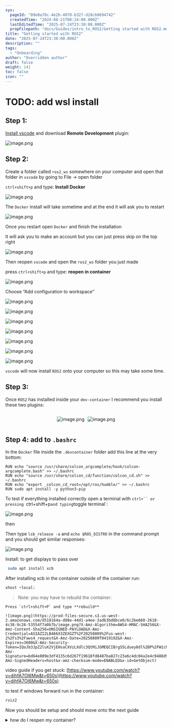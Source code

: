 ```yaml
---
sys:
  pageId: "89e0a78c-4e2b-4070-b327-d28cb0694742"
  createdTime: "2024-08-21T00:24:00.000Z"
  lastEditedTime: "2025-07-24T23:30:00.000Z"
  propFilepath: "docs/Guides/intro_to_ROS2/Getting started with ROS2.md"
title: "Getting started with ROS2"
date: "2025-07-24T23:30:00.000Z"
description: ""
tags:
  - "Onboarding"
author: "Overridden author"
draft: false
weight: 141
toc: false
icon: ""
---
```


# TODO: add wsl install

## Step 1:

[Install vscode](https://code.visualstudio.com/download) and download **Remote Development** plugin:

![image.png](https://prod-files-secure.s3.us-west-2.amazonaws.com/d518164a-d88e-44d1-a4ee-3adb3bd8bce0/efb52993-1881-4a40-b95e-6f020334f022/image.png?X-Amz-Algorithm=AWS4-HMAC-SHA256&X-Amz-Content-Sha256=UNSIGNED-PAYLOAD&X-Amz-Credential=ASIAZI2LB4665PJQ43F6%2F20250809%2Fus-west-2%2Fs3%2Faws4_request&X-Amz-Date=20250809T041915Z&X-Amz-Expires=3600&X-Amz-Security-Token=IQoJb3JpZ2luX2VjEHsaCXVzLXdlc3QtMiJIMEYCIQDTxJ7o7%2B30h1PtSD8F7e05fgOHLiNTUybOEGJFV5TbLwIhAM23ZVsNhFvVe2EGZ1KB6JG%2BVpU3MC%2B9NfCOPV0Q56J6KogECLT%2F%2F%2F%2F%2F%2F%2F%2F%2F%2FwEQABoMNjM3NDIzMTgzODA1IgzJ8x1%2FVQfKgdRDOpoq3AMIr7RiZjSfojlxko136Nc%2BuJwdHdmCqlsvtXA%2Frn89AOAwJXIUwbOhU5DVs%2Bf9i3ma%2FAbDwxJafjuVFsTJu69q%2FpDQXMabf0Z6ahZuH0zTn0Xk8%2BDBzph8cv34C8gTuYlhR1emSkIubFyHob2xMG8cet8O6WmNKWclbmM%2BsMfwQVUPtOr58PufiiVPtfvs5ZetS%2BRoiKtcqebZ0GFwzVDb0qnzlcAmWFQNNum3SyGpi4PEDeMNWV9SJIgS3OwrwETKaU0COoViMKd6ZHQUsWkJ8GuPR0gGmlOn1Fc8Tgis188jeqI32qEOKbToKN5TsDxKGQK13cuu4tpb7e4u7axkzX2lQJDlZ5sBIs4nKDHv6FPqRU8iMEEdgz6x1%2FN10UNHtLAneP3OyHS3blRe4V6jzoBHeI3OJGbaM8VkEqyxFe1hltvb9afNnJsxA5zaVJ9kJ0okuQfrcbFpbpsO1WvI3k0DA0CC866kj0v7NCBGCqUO%2FmQlITv0MIFAAT9%2BJLhyqiWY0FD442NUj8vPI881p2h3K%2B4szCAbRss6FC%2BP4H6DnZCmDbTJXxh9KuZtKl7MaLwSErqKDWY9N7KH4hdS7Bg3jTtwmBIzweQ3%2BXbV3oT9asYSQ3Q4cdoyyTDO9trEBjqkAZqLsxT4IQCg55naP1e6183F5eYG%2FrGdSHfFVlxEx8iv66HwVlog0NyH5P68imV1ZauexzBU0tbl78DkDLIIhgBueBn2skwm8MyhBfUL%2BgHWbKvN1Ye%2BDE7aBeo1NfmvakraDO3Ndtlh3189puSgjk6DShEcEbMEU4Nvp4daWxcnf1y0OD8h9Hrrs%2BBiZr04%2Bdm9EO7NArQ6HxCwi%2FXxyb%2B8F%2BDd&X-Amz-Signature=8a1a279e8ab571a1d4cee5d41990880e2eab60cd64f8e684d907c0985a31165e&X-Amz-SignedHeaders=host&x-amz-checksum-mode=ENABLED&x-id=GetObject)

## Step 2:

Create a folder called `ros2_ws` somewhere on your computer and open that folder in `vscode` by going to File → open folder 

`ctrl+shift+p` and type: **Install Docker**

![image.png](https://prod-files-secure.s3.us-west-2.amazonaws.com/d518164a-d88e-44d1-a4ee-3adb3bd8bce0/2269dc0e-1cd5-47ff-bceb-c04ad9b2eab0/image.png?X-Amz-Algorithm=AWS4-HMAC-SHA256&X-Amz-Content-Sha256=UNSIGNED-PAYLOAD&X-Amz-Credential=ASIAZI2LB4665PJQ43F6%2F20250809%2Fus-west-2%2Fs3%2Faws4_request&X-Amz-Date=20250809T041915Z&X-Amz-Expires=3600&X-Amz-Security-Token=IQoJb3JpZ2luX2VjEHsaCXVzLXdlc3QtMiJIMEYCIQDTxJ7o7%2B30h1PtSD8F7e05fgOHLiNTUybOEGJFV5TbLwIhAM23ZVsNhFvVe2EGZ1KB6JG%2BVpU3MC%2B9NfCOPV0Q56J6KogECLT%2F%2F%2F%2F%2F%2F%2F%2F%2F%2FwEQABoMNjM3NDIzMTgzODA1IgzJ8x1%2FVQfKgdRDOpoq3AMIr7RiZjSfojlxko136Nc%2BuJwdHdmCqlsvtXA%2Frn89AOAwJXIUwbOhU5DVs%2Bf9i3ma%2FAbDwxJafjuVFsTJu69q%2FpDQXMabf0Z6ahZuH0zTn0Xk8%2BDBzph8cv34C8gTuYlhR1emSkIubFyHob2xMG8cet8O6WmNKWclbmM%2BsMfwQVUPtOr58PufiiVPtfvs5ZetS%2BRoiKtcqebZ0GFwzVDb0qnzlcAmWFQNNum3SyGpi4PEDeMNWV9SJIgS3OwrwETKaU0COoViMKd6ZHQUsWkJ8GuPR0gGmlOn1Fc8Tgis188jeqI32qEOKbToKN5TsDxKGQK13cuu4tpb7e4u7axkzX2lQJDlZ5sBIs4nKDHv6FPqRU8iMEEdgz6x1%2FN10UNHtLAneP3OyHS3blRe4V6jzoBHeI3OJGbaM8VkEqyxFe1hltvb9afNnJsxA5zaVJ9kJ0okuQfrcbFpbpsO1WvI3k0DA0CC866kj0v7NCBGCqUO%2FmQlITv0MIFAAT9%2BJLhyqiWY0FD442NUj8vPI881p2h3K%2B4szCAbRss6FC%2BP4H6DnZCmDbTJXxh9KuZtKl7MaLwSErqKDWY9N7KH4hdS7Bg3jTtwmBIzweQ3%2BXbV3oT9asYSQ3Q4cdoyyTDO9trEBjqkAZqLsxT4IQCg55naP1e6183F5eYG%2FrGdSHfFVlxEx8iv66HwVlog0NyH5P68imV1ZauexzBU0tbl78DkDLIIhgBueBn2skwm8MyhBfUL%2BgHWbKvN1Ye%2BDE7aBeo1NfmvakraDO3Ndtlh3189puSgjk6DShEcEbMEU4Nvp4daWxcnf1y0OD8h9Hrrs%2BBiZr04%2Bdm9EO7NArQ6HxCwi%2FXxyb%2B8F%2BDd&X-Amz-Signature=a9c516cf82e0da70316f497eacfc37cbda51f1459a9e04813e40bbd21f34efd4&X-Amz-SignedHeaders=host&x-amz-checksum-mode=ENABLED&x-id=GetObject)

The `Docker` install will take sometime and at the end it will ask you to restart

![image.png](https://prod-files-secure.s3.us-west-2.amazonaws.com/d518164a-d88e-44d1-a4ee-3adb3bd8bce0/ed233f78-be33-4b1f-b89c-9c346c0e961e/image.png?X-Amz-Algorithm=AWS4-HMAC-SHA256&X-Amz-Content-Sha256=UNSIGNED-PAYLOAD&X-Amz-Credential=ASIAZI2LB4665PJQ43F6%2F20250809%2Fus-west-2%2Fs3%2Faws4_request&X-Amz-Date=20250809T041915Z&X-Amz-Expires=3600&X-Amz-Security-Token=IQoJb3JpZ2luX2VjEHsaCXVzLXdlc3QtMiJIMEYCIQDTxJ7o7%2B30h1PtSD8F7e05fgOHLiNTUybOEGJFV5TbLwIhAM23ZVsNhFvVe2EGZ1KB6JG%2BVpU3MC%2B9NfCOPV0Q56J6KogECLT%2F%2F%2F%2F%2F%2F%2F%2F%2F%2FwEQABoMNjM3NDIzMTgzODA1IgzJ8x1%2FVQfKgdRDOpoq3AMIr7RiZjSfojlxko136Nc%2BuJwdHdmCqlsvtXA%2Frn89AOAwJXIUwbOhU5DVs%2Bf9i3ma%2FAbDwxJafjuVFsTJu69q%2FpDQXMabf0Z6ahZuH0zTn0Xk8%2BDBzph8cv34C8gTuYlhR1emSkIubFyHob2xMG8cet8O6WmNKWclbmM%2BsMfwQVUPtOr58PufiiVPtfvs5ZetS%2BRoiKtcqebZ0GFwzVDb0qnzlcAmWFQNNum3SyGpi4PEDeMNWV9SJIgS3OwrwETKaU0COoViMKd6ZHQUsWkJ8GuPR0gGmlOn1Fc8Tgis188jeqI32qEOKbToKN5TsDxKGQK13cuu4tpb7e4u7axkzX2lQJDlZ5sBIs4nKDHv6FPqRU8iMEEdgz6x1%2FN10UNHtLAneP3OyHS3blRe4V6jzoBHeI3OJGbaM8VkEqyxFe1hltvb9afNnJsxA5zaVJ9kJ0okuQfrcbFpbpsO1WvI3k0DA0CC866kj0v7NCBGCqUO%2FmQlITv0MIFAAT9%2BJLhyqiWY0FD442NUj8vPI881p2h3K%2B4szCAbRss6FC%2BP4H6DnZCmDbTJXxh9KuZtKl7MaLwSErqKDWY9N7KH4hdS7Bg3jTtwmBIzweQ3%2BXbV3oT9asYSQ3Q4cdoyyTDO9trEBjqkAZqLsxT4IQCg55naP1e6183F5eYG%2FrGdSHfFVlxEx8iv66HwVlog0NyH5P68imV1ZauexzBU0tbl78DkDLIIhgBueBn2skwm8MyhBfUL%2BgHWbKvN1Ye%2BDE7aBeo1NfmvakraDO3Ndtlh3189puSgjk6DShEcEbMEU4Nvp4daWxcnf1y0OD8h9Hrrs%2BBiZr04%2Bdm9EO7NArQ6HxCwi%2FXxyb%2B8F%2BDd&X-Amz-Signature=e603858abcd6c953d11fc393c659396d57788b59f028ee3ea1b12c93bd343803&X-Amz-SignedHeaders=host&x-amz-checksum-mode=ENABLED&x-id=GetObject)

Once you restart open `Docker` and finish the installation

It will ask you to make an account but you can just press skip on the top right

![image.png](https://prod-files-secure.s3.us-west-2.amazonaws.com/d518164a-d88e-44d1-a4ee-3adb3bd8bce0/21010ad9-1659-4fd9-9f59-9932a09b2a3d/image.png?X-Amz-Algorithm=AWS4-HMAC-SHA256&X-Amz-Content-Sha256=UNSIGNED-PAYLOAD&X-Amz-Credential=ASIAZI2LB4665PJQ43F6%2F20250809%2Fus-west-2%2Fs3%2Faws4_request&X-Amz-Date=20250809T041915Z&X-Amz-Expires=3600&X-Amz-Security-Token=IQoJb3JpZ2luX2VjEHsaCXVzLXdlc3QtMiJIMEYCIQDTxJ7o7%2B30h1PtSD8F7e05fgOHLiNTUybOEGJFV5TbLwIhAM23ZVsNhFvVe2EGZ1KB6JG%2BVpU3MC%2B9NfCOPV0Q56J6KogECLT%2F%2F%2F%2F%2F%2F%2F%2F%2F%2FwEQABoMNjM3NDIzMTgzODA1IgzJ8x1%2FVQfKgdRDOpoq3AMIr7RiZjSfojlxko136Nc%2BuJwdHdmCqlsvtXA%2Frn89AOAwJXIUwbOhU5DVs%2Bf9i3ma%2FAbDwxJafjuVFsTJu69q%2FpDQXMabf0Z6ahZuH0zTn0Xk8%2BDBzph8cv34C8gTuYlhR1emSkIubFyHob2xMG8cet8O6WmNKWclbmM%2BsMfwQVUPtOr58PufiiVPtfvs5ZetS%2BRoiKtcqebZ0GFwzVDb0qnzlcAmWFQNNum3SyGpi4PEDeMNWV9SJIgS3OwrwETKaU0COoViMKd6ZHQUsWkJ8GuPR0gGmlOn1Fc8Tgis188jeqI32qEOKbToKN5TsDxKGQK13cuu4tpb7e4u7axkzX2lQJDlZ5sBIs4nKDHv6FPqRU8iMEEdgz6x1%2FN10UNHtLAneP3OyHS3blRe4V6jzoBHeI3OJGbaM8VkEqyxFe1hltvb9afNnJsxA5zaVJ9kJ0okuQfrcbFpbpsO1WvI3k0DA0CC866kj0v7NCBGCqUO%2FmQlITv0MIFAAT9%2BJLhyqiWY0FD442NUj8vPI881p2h3K%2B4szCAbRss6FC%2BP4H6DnZCmDbTJXxh9KuZtKl7MaLwSErqKDWY9N7KH4hdS7Bg3jTtwmBIzweQ3%2BXbV3oT9asYSQ3Q4cdoyyTDO9trEBjqkAZqLsxT4IQCg55naP1e6183F5eYG%2FrGdSHfFVlxEx8iv66HwVlog0NyH5P68imV1ZauexzBU0tbl78DkDLIIhgBueBn2skwm8MyhBfUL%2BgHWbKvN1Ye%2BDE7aBeo1NfmvakraDO3Ndtlh3189puSgjk6DShEcEbMEU4Nvp4daWxcnf1y0OD8h9Hrrs%2BBiZr04%2Bdm9EO7NArQ6HxCwi%2FXxyb%2B8F%2BDd&X-Amz-Signature=9d161d8dbd70fe0eb5aeafb41c2dc1c1de431c3e794ff0fa965cc8414598b12c&X-Amz-SignedHeaders=host&x-amz-checksum-mode=ENABLED&x-id=GetObject)

Then reopen `vscode` and open the `ros2_ws` folder you just made

press `ctrl+shift+p` and type: **reopen in container**

![image.png](https://prod-files-secure.s3.us-west-2.amazonaws.com/d518164a-d88e-44d1-a4ee-3adb3bd8bce0/4e93b8c2-41ad-488c-8095-c74205196118/image.png?X-Amz-Algorithm=AWS4-HMAC-SHA256&X-Amz-Content-Sha256=UNSIGNED-PAYLOAD&X-Amz-Credential=ASIAZI2LB4665PJQ43F6%2F20250809%2Fus-west-2%2Fs3%2Faws4_request&X-Amz-Date=20250809T041915Z&X-Amz-Expires=3600&X-Amz-Security-Token=IQoJb3JpZ2luX2VjEHsaCXVzLXdlc3QtMiJIMEYCIQDTxJ7o7%2B30h1PtSD8F7e05fgOHLiNTUybOEGJFV5TbLwIhAM23ZVsNhFvVe2EGZ1KB6JG%2BVpU3MC%2B9NfCOPV0Q56J6KogECLT%2F%2F%2F%2F%2F%2F%2F%2F%2F%2FwEQABoMNjM3NDIzMTgzODA1IgzJ8x1%2FVQfKgdRDOpoq3AMIr7RiZjSfojlxko136Nc%2BuJwdHdmCqlsvtXA%2Frn89AOAwJXIUwbOhU5DVs%2Bf9i3ma%2FAbDwxJafjuVFsTJu69q%2FpDQXMabf0Z6ahZuH0zTn0Xk8%2BDBzph8cv34C8gTuYlhR1emSkIubFyHob2xMG8cet8O6WmNKWclbmM%2BsMfwQVUPtOr58PufiiVPtfvs5ZetS%2BRoiKtcqebZ0GFwzVDb0qnzlcAmWFQNNum3SyGpi4PEDeMNWV9SJIgS3OwrwETKaU0COoViMKd6ZHQUsWkJ8GuPR0gGmlOn1Fc8Tgis188jeqI32qEOKbToKN5TsDxKGQK13cuu4tpb7e4u7axkzX2lQJDlZ5sBIs4nKDHv6FPqRU8iMEEdgz6x1%2FN10UNHtLAneP3OyHS3blRe4V6jzoBHeI3OJGbaM8VkEqyxFe1hltvb9afNnJsxA5zaVJ9kJ0okuQfrcbFpbpsO1WvI3k0DA0CC866kj0v7NCBGCqUO%2FmQlITv0MIFAAT9%2BJLhyqiWY0FD442NUj8vPI881p2h3K%2B4szCAbRss6FC%2BP4H6DnZCmDbTJXxh9KuZtKl7MaLwSErqKDWY9N7KH4hdS7Bg3jTtwmBIzweQ3%2BXbV3oT9asYSQ3Q4cdoyyTDO9trEBjqkAZqLsxT4IQCg55naP1e6183F5eYG%2FrGdSHfFVlxEx8iv66HwVlog0NyH5P68imV1ZauexzBU0tbl78DkDLIIhgBueBn2skwm8MyhBfUL%2BgHWbKvN1Ye%2BDE7aBeo1NfmvakraDO3Ndtlh3189puSgjk6DShEcEbMEU4Nvp4daWxcnf1y0OD8h9Hrrs%2BBiZr04%2Bdm9EO7NArQ6HxCwi%2FXxyb%2B8F%2BDd&X-Amz-Signature=60a93762af90077384d6cc1b24c9a8c1dd15e5b7b0ae4e4b37009ba13c5c9771&X-Amz-SignedHeaders=host&x-amz-checksum-mode=ENABLED&x-id=GetObject)

Choose “Add configuration to workspace”

![image.png](https://prod-files-secure.s3.us-west-2.amazonaws.com/d518164a-d88e-44d1-a4ee-3adb3bd8bce0/9560b282-5060-4989-ba37-97e7b2c22476/image.png?X-Amz-Algorithm=AWS4-HMAC-SHA256&X-Amz-Content-Sha256=UNSIGNED-PAYLOAD&X-Amz-Credential=ASIAZI2LB4665PJQ43F6%2F20250809%2Fus-west-2%2Fs3%2Faws4_request&X-Amz-Date=20250809T041915Z&X-Amz-Expires=3600&X-Amz-Security-Token=IQoJb3JpZ2luX2VjEHsaCXVzLXdlc3QtMiJIMEYCIQDTxJ7o7%2B30h1PtSD8F7e05fgOHLiNTUybOEGJFV5TbLwIhAM23ZVsNhFvVe2EGZ1KB6JG%2BVpU3MC%2B9NfCOPV0Q56J6KogECLT%2F%2F%2F%2F%2F%2F%2F%2F%2F%2FwEQABoMNjM3NDIzMTgzODA1IgzJ8x1%2FVQfKgdRDOpoq3AMIr7RiZjSfojlxko136Nc%2BuJwdHdmCqlsvtXA%2Frn89AOAwJXIUwbOhU5DVs%2Bf9i3ma%2FAbDwxJafjuVFsTJu69q%2FpDQXMabf0Z6ahZuH0zTn0Xk8%2BDBzph8cv34C8gTuYlhR1emSkIubFyHob2xMG8cet8O6WmNKWclbmM%2BsMfwQVUPtOr58PufiiVPtfvs5ZetS%2BRoiKtcqebZ0GFwzVDb0qnzlcAmWFQNNum3SyGpi4PEDeMNWV9SJIgS3OwrwETKaU0COoViMKd6ZHQUsWkJ8GuPR0gGmlOn1Fc8Tgis188jeqI32qEOKbToKN5TsDxKGQK13cuu4tpb7e4u7axkzX2lQJDlZ5sBIs4nKDHv6FPqRU8iMEEdgz6x1%2FN10UNHtLAneP3OyHS3blRe4V6jzoBHeI3OJGbaM8VkEqyxFe1hltvb9afNnJsxA5zaVJ9kJ0okuQfrcbFpbpsO1WvI3k0DA0CC866kj0v7NCBGCqUO%2FmQlITv0MIFAAT9%2BJLhyqiWY0FD442NUj8vPI881p2h3K%2B4szCAbRss6FC%2BP4H6DnZCmDbTJXxh9KuZtKl7MaLwSErqKDWY9N7KH4hdS7Bg3jTtwmBIzweQ3%2BXbV3oT9asYSQ3Q4cdoyyTDO9trEBjqkAZqLsxT4IQCg55naP1e6183F5eYG%2FrGdSHfFVlxEx8iv66HwVlog0NyH5P68imV1ZauexzBU0tbl78DkDLIIhgBueBn2skwm8MyhBfUL%2BgHWbKvN1Ye%2BDE7aBeo1NfmvakraDO3Ndtlh3189puSgjk6DShEcEbMEU4Nvp4daWxcnf1y0OD8h9Hrrs%2BBiZr04%2Bdm9EO7NArQ6HxCwi%2FXxyb%2B8F%2BDd&X-Amz-Signature=e6182a62d8f4719c046755782f515a2bff518995359d8bbb2bb3d06d52d06340&X-Amz-SignedHeaders=host&x-amz-checksum-mode=ENABLED&x-id=GetObject)

![image.png](https://prod-files-secure.s3.us-west-2.amazonaws.com/d518164a-d88e-44d1-a4ee-3adb3bd8bce0/2ee63f81-886b-48e8-a553-dc6e5eac99e4/image.png?X-Amz-Algorithm=AWS4-HMAC-SHA256&X-Amz-Content-Sha256=UNSIGNED-PAYLOAD&X-Amz-Credential=ASIAZI2LB4665PJQ43F6%2F20250809%2Fus-west-2%2Fs3%2Faws4_request&X-Amz-Date=20250809T041915Z&X-Amz-Expires=3600&X-Amz-Security-Token=IQoJb3JpZ2luX2VjEHsaCXVzLXdlc3QtMiJIMEYCIQDTxJ7o7%2B30h1PtSD8F7e05fgOHLiNTUybOEGJFV5TbLwIhAM23ZVsNhFvVe2EGZ1KB6JG%2BVpU3MC%2B9NfCOPV0Q56J6KogECLT%2F%2F%2F%2F%2F%2F%2F%2F%2F%2FwEQABoMNjM3NDIzMTgzODA1IgzJ8x1%2FVQfKgdRDOpoq3AMIr7RiZjSfojlxko136Nc%2BuJwdHdmCqlsvtXA%2Frn89AOAwJXIUwbOhU5DVs%2Bf9i3ma%2FAbDwxJafjuVFsTJu69q%2FpDQXMabf0Z6ahZuH0zTn0Xk8%2BDBzph8cv34C8gTuYlhR1emSkIubFyHob2xMG8cet8O6WmNKWclbmM%2BsMfwQVUPtOr58PufiiVPtfvs5ZetS%2BRoiKtcqebZ0GFwzVDb0qnzlcAmWFQNNum3SyGpi4PEDeMNWV9SJIgS3OwrwETKaU0COoViMKd6ZHQUsWkJ8GuPR0gGmlOn1Fc8Tgis188jeqI32qEOKbToKN5TsDxKGQK13cuu4tpb7e4u7axkzX2lQJDlZ5sBIs4nKDHv6FPqRU8iMEEdgz6x1%2FN10UNHtLAneP3OyHS3blRe4V6jzoBHeI3OJGbaM8VkEqyxFe1hltvb9afNnJsxA5zaVJ9kJ0okuQfrcbFpbpsO1WvI3k0DA0CC866kj0v7NCBGCqUO%2FmQlITv0MIFAAT9%2BJLhyqiWY0FD442NUj8vPI881p2h3K%2B4szCAbRss6FC%2BP4H6DnZCmDbTJXxh9KuZtKl7MaLwSErqKDWY9N7KH4hdS7Bg3jTtwmBIzweQ3%2BXbV3oT9asYSQ3Q4cdoyyTDO9trEBjqkAZqLsxT4IQCg55naP1e6183F5eYG%2FrGdSHfFVlxEx8iv66HwVlog0NyH5P68imV1ZauexzBU0tbl78DkDLIIhgBueBn2skwm8MyhBfUL%2BgHWbKvN1Ye%2BDE7aBeo1NfmvakraDO3Ndtlh3189puSgjk6DShEcEbMEU4Nvp4daWxcnf1y0OD8h9Hrrs%2BBiZr04%2Bdm9EO7NArQ6HxCwi%2FXxyb%2B8F%2BDd&X-Amz-Signature=9e86a3051c642306fce41795b2119622a2e6907662b14b6986b6a7c72c919e80&X-Amz-SignedHeaders=host&x-amz-checksum-mode=ENABLED&x-id=GetObject)

![image.png](https://prod-files-secure.s3.us-west-2.amazonaws.com/d518164a-d88e-44d1-a4ee-3adb3bd8bce0/e0fd626c-c8b6-4b2c-95d1-fa4c26514504/image.png?X-Amz-Algorithm=AWS4-HMAC-SHA256&X-Amz-Content-Sha256=UNSIGNED-PAYLOAD&X-Amz-Credential=ASIAZI2LB4665PJQ43F6%2F20250809%2Fus-west-2%2Fs3%2Faws4_request&X-Amz-Date=20250809T041915Z&X-Amz-Expires=3600&X-Amz-Security-Token=IQoJb3JpZ2luX2VjEHsaCXVzLXdlc3QtMiJIMEYCIQDTxJ7o7%2B30h1PtSD8F7e05fgOHLiNTUybOEGJFV5TbLwIhAM23ZVsNhFvVe2EGZ1KB6JG%2BVpU3MC%2B9NfCOPV0Q56J6KogECLT%2F%2F%2F%2F%2F%2F%2F%2F%2F%2FwEQABoMNjM3NDIzMTgzODA1IgzJ8x1%2FVQfKgdRDOpoq3AMIr7RiZjSfojlxko136Nc%2BuJwdHdmCqlsvtXA%2Frn89AOAwJXIUwbOhU5DVs%2Bf9i3ma%2FAbDwxJafjuVFsTJu69q%2FpDQXMabf0Z6ahZuH0zTn0Xk8%2BDBzph8cv34C8gTuYlhR1emSkIubFyHob2xMG8cet8O6WmNKWclbmM%2BsMfwQVUPtOr58PufiiVPtfvs5ZetS%2BRoiKtcqebZ0GFwzVDb0qnzlcAmWFQNNum3SyGpi4PEDeMNWV9SJIgS3OwrwETKaU0COoViMKd6ZHQUsWkJ8GuPR0gGmlOn1Fc8Tgis188jeqI32qEOKbToKN5TsDxKGQK13cuu4tpb7e4u7axkzX2lQJDlZ5sBIs4nKDHv6FPqRU8iMEEdgz6x1%2FN10UNHtLAneP3OyHS3blRe4V6jzoBHeI3OJGbaM8VkEqyxFe1hltvb9afNnJsxA5zaVJ9kJ0okuQfrcbFpbpsO1WvI3k0DA0CC866kj0v7NCBGCqUO%2FmQlITv0MIFAAT9%2BJLhyqiWY0FD442NUj8vPI881p2h3K%2B4szCAbRss6FC%2BP4H6DnZCmDbTJXxh9KuZtKl7MaLwSErqKDWY9N7KH4hdS7Bg3jTtwmBIzweQ3%2BXbV3oT9asYSQ3Q4cdoyyTDO9trEBjqkAZqLsxT4IQCg55naP1e6183F5eYG%2FrGdSHfFVlxEx8iv66HwVlog0NyH5P68imV1ZauexzBU0tbl78DkDLIIhgBueBn2skwm8MyhBfUL%2BgHWbKvN1Ye%2BDE7aBeo1NfmvakraDO3Ndtlh3189puSgjk6DShEcEbMEU4Nvp4daWxcnf1y0OD8h9Hrrs%2BBiZr04%2Bdm9EO7NArQ6HxCwi%2FXxyb%2B8F%2BDd&X-Amz-Signature=f10410cf6719851f756bf5ef6fc087f18cd57608e302f80d8a7cde7ddb314778&X-Amz-SignedHeaders=host&x-amz-checksum-mode=ENABLED&x-id=GetObject)

![image.png](https://prod-files-secure.s3.us-west-2.amazonaws.com/d518164a-d88e-44d1-a4ee-3adb3bd8bce0/a2e13f50-d2ab-4719-a4c2-7ced634bfc9d/image.png?X-Amz-Algorithm=AWS4-HMAC-SHA256&X-Amz-Content-Sha256=UNSIGNED-PAYLOAD&X-Amz-Credential=ASIAZI2LB4665PJQ43F6%2F20250809%2Fus-west-2%2Fs3%2Faws4_request&X-Amz-Date=20250809T041915Z&X-Amz-Expires=3600&X-Amz-Security-Token=IQoJb3JpZ2luX2VjEHsaCXVzLXdlc3QtMiJIMEYCIQDTxJ7o7%2B30h1PtSD8F7e05fgOHLiNTUybOEGJFV5TbLwIhAM23ZVsNhFvVe2EGZ1KB6JG%2BVpU3MC%2B9NfCOPV0Q56J6KogECLT%2F%2F%2F%2F%2F%2F%2F%2F%2F%2FwEQABoMNjM3NDIzMTgzODA1IgzJ8x1%2FVQfKgdRDOpoq3AMIr7RiZjSfojlxko136Nc%2BuJwdHdmCqlsvtXA%2Frn89AOAwJXIUwbOhU5DVs%2Bf9i3ma%2FAbDwxJafjuVFsTJu69q%2FpDQXMabf0Z6ahZuH0zTn0Xk8%2BDBzph8cv34C8gTuYlhR1emSkIubFyHob2xMG8cet8O6WmNKWclbmM%2BsMfwQVUPtOr58PufiiVPtfvs5ZetS%2BRoiKtcqebZ0GFwzVDb0qnzlcAmWFQNNum3SyGpi4PEDeMNWV9SJIgS3OwrwETKaU0COoViMKd6ZHQUsWkJ8GuPR0gGmlOn1Fc8Tgis188jeqI32qEOKbToKN5TsDxKGQK13cuu4tpb7e4u7axkzX2lQJDlZ5sBIs4nKDHv6FPqRU8iMEEdgz6x1%2FN10UNHtLAneP3OyHS3blRe4V6jzoBHeI3OJGbaM8VkEqyxFe1hltvb9afNnJsxA5zaVJ9kJ0okuQfrcbFpbpsO1WvI3k0DA0CC866kj0v7NCBGCqUO%2FmQlITv0MIFAAT9%2BJLhyqiWY0FD442NUj8vPI881p2h3K%2B4szCAbRss6FC%2BP4H6DnZCmDbTJXxh9KuZtKl7MaLwSErqKDWY9N7KH4hdS7Bg3jTtwmBIzweQ3%2BXbV3oT9asYSQ3Q4cdoyyTDO9trEBjqkAZqLsxT4IQCg55naP1e6183F5eYG%2FrGdSHfFVlxEx8iv66HwVlog0NyH5P68imV1ZauexzBU0tbl78DkDLIIhgBueBn2skwm8MyhBfUL%2BgHWbKvN1Ye%2BDE7aBeo1NfmvakraDO3Ndtlh3189puSgjk6DShEcEbMEU4Nvp4daWxcnf1y0OD8h9Hrrs%2BBiZr04%2Bdm9EO7NArQ6HxCwi%2FXxyb%2B8F%2BDd&X-Amz-Signature=bccb51640d748233cfabd1df8d115b96a5700e1277896a52f4cb52b8b204ee84&X-Amz-SignedHeaders=host&x-amz-checksum-mode=ENABLED&x-id=GetObject)

![image.png](https://prod-files-secure.s3.us-west-2.amazonaws.com/d518164a-d88e-44d1-a4ee-3adb3bd8bce0/6cc478ad-aaba-4bf7-9fcc-403277ab896c/image.png?X-Amz-Algorithm=AWS4-HMAC-SHA256&X-Amz-Content-Sha256=UNSIGNED-PAYLOAD&X-Amz-Credential=ASIAZI2LB4665PJQ43F6%2F20250809%2Fus-west-2%2Fs3%2Faws4_request&X-Amz-Date=20250809T041915Z&X-Amz-Expires=3600&X-Amz-Security-Token=IQoJb3JpZ2luX2VjEHsaCXVzLXdlc3QtMiJIMEYCIQDTxJ7o7%2B30h1PtSD8F7e05fgOHLiNTUybOEGJFV5TbLwIhAM23ZVsNhFvVe2EGZ1KB6JG%2BVpU3MC%2B9NfCOPV0Q56J6KogECLT%2F%2F%2F%2F%2F%2F%2F%2F%2F%2FwEQABoMNjM3NDIzMTgzODA1IgzJ8x1%2FVQfKgdRDOpoq3AMIr7RiZjSfojlxko136Nc%2BuJwdHdmCqlsvtXA%2Frn89AOAwJXIUwbOhU5DVs%2Bf9i3ma%2FAbDwxJafjuVFsTJu69q%2FpDQXMabf0Z6ahZuH0zTn0Xk8%2BDBzph8cv34C8gTuYlhR1emSkIubFyHob2xMG8cet8O6WmNKWclbmM%2BsMfwQVUPtOr58PufiiVPtfvs5ZetS%2BRoiKtcqebZ0GFwzVDb0qnzlcAmWFQNNum3SyGpi4PEDeMNWV9SJIgS3OwrwETKaU0COoViMKd6ZHQUsWkJ8GuPR0gGmlOn1Fc8Tgis188jeqI32qEOKbToKN5TsDxKGQK13cuu4tpb7e4u7axkzX2lQJDlZ5sBIs4nKDHv6FPqRU8iMEEdgz6x1%2FN10UNHtLAneP3OyHS3blRe4V6jzoBHeI3OJGbaM8VkEqyxFe1hltvb9afNnJsxA5zaVJ9kJ0okuQfrcbFpbpsO1WvI3k0DA0CC866kj0v7NCBGCqUO%2FmQlITv0MIFAAT9%2BJLhyqiWY0FD442NUj8vPI881p2h3K%2B4szCAbRss6FC%2BP4H6DnZCmDbTJXxh9KuZtKl7MaLwSErqKDWY9N7KH4hdS7Bg3jTtwmBIzweQ3%2BXbV3oT9asYSQ3Q4cdoyyTDO9trEBjqkAZqLsxT4IQCg55naP1e6183F5eYG%2FrGdSHfFVlxEx8iv66HwVlog0NyH5P68imV1ZauexzBU0tbl78DkDLIIhgBueBn2skwm8MyhBfUL%2BgHWbKvN1Ye%2BDE7aBeo1NfmvakraDO3Ndtlh3189puSgjk6DShEcEbMEU4Nvp4daWxcnf1y0OD8h9Hrrs%2BBiZr04%2Bdm9EO7NArQ6HxCwi%2FXxyb%2B8F%2BDd&X-Amz-Signature=a3ff676468cecc26531765f97f517596d547a2a65e102756cd1e729806bf6c2f&X-Amz-SignedHeaders=host&x-amz-checksum-mode=ENABLED&x-id=GetObject)

![image.png](https://prod-files-secure.s3.us-west-2.amazonaws.com/d518164a-d88e-44d1-a4ee-3adb3bd8bce0/53255b28-f75e-430f-b9e3-c0ac8577e42b/image.png?X-Amz-Algorithm=AWS4-HMAC-SHA256&X-Amz-Content-Sha256=UNSIGNED-PAYLOAD&X-Amz-Credential=ASIAZI2LB4665PJQ43F6%2F20250809%2Fus-west-2%2Fs3%2Faws4_request&X-Amz-Date=20250809T041915Z&X-Amz-Expires=3600&X-Amz-Security-Token=IQoJb3JpZ2luX2VjEHsaCXVzLXdlc3QtMiJIMEYCIQDTxJ7o7%2B30h1PtSD8F7e05fgOHLiNTUybOEGJFV5TbLwIhAM23ZVsNhFvVe2EGZ1KB6JG%2BVpU3MC%2B9NfCOPV0Q56J6KogECLT%2F%2F%2F%2F%2F%2F%2F%2F%2F%2FwEQABoMNjM3NDIzMTgzODA1IgzJ8x1%2FVQfKgdRDOpoq3AMIr7RiZjSfojlxko136Nc%2BuJwdHdmCqlsvtXA%2Frn89AOAwJXIUwbOhU5DVs%2Bf9i3ma%2FAbDwxJafjuVFsTJu69q%2FpDQXMabf0Z6ahZuH0zTn0Xk8%2BDBzph8cv34C8gTuYlhR1emSkIubFyHob2xMG8cet8O6WmNKWclbmM%2BsMfwQVUPtOr58PufiiVPtfvs5ZetS%2BRoiKtcqebZ0GFwzVDb0qnzlcAmWFQNNum3SyGpi4PEDeMNWV9SJIgS3OwrwETKaU0COoViMKd6ZHQUsWkJ8GuPR0gGmlOn1Fc8Tgis188jeqI32qEOKbToKN5TsDxKGQK13cuu4tpb7e4u7axkzX2lQJDlZ5sBIs4nKDHv6FPqRU8iMEEdgz6x1%2FN10UNHtLAneP3OyHS3blRe4V6jzoBHeI3OJGbaM8VkEqyxFe1hltvb9afNnJsxA5zaVJ9kJ0okuQfrcbFpbpsO1WvI3k0DA0CC866kj0v7NCBGCqUO%2FmQlITv0MIFAAT9%2BJLhyqiWY0FD442NUj8vPI881p2h3K%2B4szCAbRss6FC%2BP4H6DnZCmDbTJXxh9KuZtKl7MaLwSErqKDWY9N7KH4hdS7Bg3jTtwmBIzweQ3%2BXbV3oT9asYSQ3Q4cdoyyTDO9trEBjqkAZqLsxT4IQCg55naP1e6183F5eYG%2FrGdSHfFVlxEx8iv66HwVlog0NyH5P68imV1ZauexzBU0tbl78DkDLIIhgBueBn2skwm8MyhBfUL%2BgHWbKvN1Ye%2BDE7aBeo1NfmvakraDO3Ndtlh3189puSgjk6DShEcEbMEU4Nvp4daWxcnf1y0OD8h9Hrrs%2BBiZr04%2Bdm9EO7NArQ6HxCwi%2FXxyb%2B8F%2BDd&X-Amz-Signature=3b85d975dddc30dfe299780bda4b2b0b418aa7883cb0fe0ad34925d338b9c99a&X-Amz-SignedHeaders=host&x-amz-checksum-mode=ENABLED&x-id=GetObject)

![image.png](https://prod-files-secure.s3.us-west-2.amazonaws.com/d518164a-d88e-44d1-a4ee-3adb3bd8bce0/7c562767-5af9-4ffb-97d1-327bcdf4ee00/image.png?X-Amz-Algorithm=AWS4-HMAC-SHA256&X-Amz-Content-Sha256=UNSIGNED-PAYLOAD&X-Amz-Credential=ASIAZI2LB4665PJQ43F6%2F20250809%2Fus-west-2%2Fs3%2Faws4_request&X-Amz-Date=20250809T041915Z&X-Amz-Expires=3600&X-Amz-Security-Token=IQoJb3JpZ2luX2VjEHsaCXVzLXdlc3QtMiJIMEYCIQDTxJ7o7%2B30h1PtSD8F7e05fgOHLiNTUybOEGJFV5TbLwIhAM23ZVsNhFvVe2EGZ1KB6JG%2BVpU3MC%2B9NfCOPV0Q56J6KogECLT%2F%2F%2F%2F%2F%2F%2F%2F%2F%2FwEQABoMNjM3NDIzMTgzODA1IgzJ8x1%2FVQfKgdRDOpoq3AMIr7RiZjSfojlxko136Nc%2BuJwdHdmCqlsvtXA%2Frn89AOAwJXIUwbOhU5DVs%2Bf9i3ma%2FAbDwxJafjuVFsTJu69q%2FpDQXMabf0Z6ahZuH0zTn0Xk8%2BDBzph8cv34C8gTuYlhR1emSkIubFyHob2xMG8cet8O6WmNKWclbmM%2BsMfwQVUPtOr58PufiiVPtfvs5ZetS%2BRoiKtcqebZ0GFwzVDb0qnzlcAmWFQNNum3SyGpi4PEDeMNWV9SJIgS3OwrwETKaU0COoViMKd6ZHQUsWkJ8GuPR0gGmlOn1Fc8Tgis188jeqI32qEOKbToKN5TsDxKGQK13cuu4tpb7e4u7axkzX2lQJDlZ5sBIs4nKDHv6FPqRU8iMEEdgz6x1%2FN10UNHtLAneP3OyHS3blRe4V6jzoBHeI3OJGbaM8VkEqyxFe1hltvb9afNnJsxA5zaVJ9kJ0okuQfrcbFpbpsO1WvI3k0DA0CC866kj0v7NCBGCqUO%2FmQlITv0MIFAAT9%2BJLhyqiWY0FD442NUj8vPI881p2h3K%2B4szCAbRss6FC%2BP4H6DnZCmDbTJXxh9KuZtKl7MaLwSErqKDWY9N7KH4hdS7Bg3jTtwmBIzweQ3%2BXbV3oT9asYSQ3Q4cdoyyTDO9trEBjqkAZqLsxT4IQCg55naP1e6183F5eYG%2FrGdSHfFVlxEx8iv66HwVlog0NyH5P68imV1ZauexzBU0tbl78DkDLIIhgBueBn2skwm8MyhBfUL%2BgHWbKvN1Ye%2BDE7aBeo1NfmvakraDO3Ndtlh3189puSgjk6DShEcEbMEU4Nvp4daWxcnf1y0OD8h9Hrrs%2BBiZr04%2Bdm9EO7NArQ6HxCwi%2FXxyb%2B8F%2BDd&X-Amz-Signature=0339eac3fc8dff6e3e958b9908ddfa14c46876fb142ad4a26b663e3bfe58c211&X-Amz-SignedHeaders=host&x-amz-checksum-mode=ENABLED&x-id=GetObject)

`vscode` will now install `ROS2` onto your computer so this may take some time.

## Step 3:

Once `ROS2` has installed inside your `dev-container` I recommend you install these two plugins:

<div style="display: flex;flex-direction: row; column-gap:10px; max-width: 630px;justify-content: center;">
<div>

![image.png](https://prod-files-secure.s3.us-west-2.amazonaws.com/d518164a-d88e-44d1-a4ee-3adb3bd8bce0/3fc3d550-5a54-4ba1-ba6b-faa01cdb7369/image.png?X-Amz-Algorithm=AWS4-HMAC-SHA256&X-Amz-Content-Sha256=UNSIGNED-PAYLOAD&X-Amz-Credential=ASIAZI2LB466ZHX55SBP%2F20250809%2Fus-west-2%2Fs3%2Faws4_request&X-Amz-Date=20250809T041918Z&X-Amz-Expires=3600&X-Amz-Security-Token=IQoJb3JpZ2luX2VjEHsaCXVzLXdlc3QtMiJIMEYCIQCx1HyEBnc7qMYjurwRfz0almjI5Y49qB19KZY2V0vVCQIhAO%2BFsicEZ7LyLXVuVCi5qRj2HB0sQfpftXwQT8n%2BJk6hKogECLT%2F%2F%2F%2F%2F%2F%2F%2F%2F%2FwEQABoMNjM3NDIzMTgzODA1IgxsCAuPgu2w1GcOlqcq3AOFAcYY60ASLIeyxI9nPpYS5OESzehx1nCSfyojem0ejKpE5Mvq%2F5rAaUiAoORhy8Ooedpn%2FCLvVGkEUmh7VRuCsX4RJYFrSe9MiLAbwk5wA%2F0cynTj85fhcryzkQbFcsG8sw02HNctqvB4IJKEwEJfx9mTSHEl7%2BStZqYWgNM97cYGvSm5xqPjC%2FaBFTJnr606lM%2FU2MEK4EyXTcZIZ0wC1SC1am6eZ36Dx3NWT1V4yoJGvaMCvu9eltA1ZM0cz5YvJGLHz%2BZOlB1dPzC6Zz7SSKjo1oVJ6pnJIJsIXOGNY0oKETrmz2%2FkjkYo%2Fm%2Btyzd467FrVICddLe0ErFXuGWXnDqr1zb7K1u7oIYvtCto%2BlPI0Oy8bik27TlYF6r5Nfumw7sCVF0%2BTKy1aZMYOaO5%2F0O06RAjLBGjmAghSCGdRDv599b3l6itm8JarkQDExaUvawvDTI38TJuiSWoSxrBuUVrRnJhvhQwMYimAEynY6LsiZNvo2K4G3NIMixAcq9vu8Bw1rOExGua1yvJDcD91Vgf5etWVTTqFym4M8dRUqKoX4Lyj4nrccMB71b2gyiDOcFmbCseOBdSqtra%2FEwXKcN0fsYbBcoiODeXLT%2FWrXRL198%2BvzY46gQiIjCs9trEBjqkAagTzHOj8TBVneABzGgjmxr5A3z6%2BBor3TuaJLxEPN%2BIUBFIVK5UIB04hfhm4%2BnlqR9tIOyU4%2BSbF5%2BiNB2%2BkuaeE3N8M%2FtHUcrOg2BSDtUMHXQWmCxxzGm5J4SVvXyOvLvfI7APrQ7FOGAuL%2FLNtBVAsThNcL7kMQAvZ%2FVmZbnr8oKr431mIk5tM7BduSjQChf0fJBf7UkRpJ85Rbc7vB6%2F2vzI&X-Amz-Signature=6d3fd12c2b1a21e7594da5740ac6b9fc87384e3350172826d460ed3515718f8c&X-Amz-SignedHeaders=host&x-amz-checksum-mode=ENABLED&x-id=GetObject)

</div>
<div>

![image.png](https://prod-files-secure.s3.us-west-2.amazonaws.com/d518164a-d88e-44d1-a4ee-3adb3bd8bce0/d994cc66-13c2-4093-a5a3-f84cf4601a82/image.png?X-Amz-Algorithm=AWS4-HMAC-SHA256&X-Amz-Content-Sha256=UNSIGNED-PAYLOAD&X-Amz-Credential=ASIAZI2LB466RWAXVZD6%2F20250809%2Fus-west-2%2Fs3%2Faws4_request&X-Amz-Date=20250809T041918Z&X-Amz-Expires=3600&X-Amz-Security-Token=IQoJb3JpZ2luX2VjEHsaCXVzLXdlc3QtMiJHMEUCIETw7B%2BzjJS1rgZX%2FgRTmfol%2BtuDg4lV3yWa1zUItV5MAiEA3gwlDYMIStZustWgr1KwEL4EBxfXhg%2FVmlpEMN%2FqhQAqiAQItP%2F%2F%2F%2F%2F%2F%2F%2F%2F%2FARAAGgw2Mzc0MjMxODM4MDUiDJh6zRGcrfW54OyPMircA3ZHJuw2AYQdhykJiGFkG%2BBEkNisRCL92fk9tobhd8QY3vGeZpkLpyCBn53jwPw4QiIvy%2Foduf5DPi8am0FcHE8m9k%2F0XPwfLi9yeVmYlXGYzy5Rp8xcgXx%2BNnvOIZs6%2Bq9OzbIR4sE53cRgDnQD2weg9OLl4q8a61%2FeQjhIRjpMNOmk%2FtUfnVE2hkXD5ukESy8%2B%2FuMQp1eL6Q5dSZltFRCpvTpZ7dKy1v7%2FOdIxmCxAepldoHukE%2BE7RoU8IQEdKMvbyKGrd%2BseuGZ6CxETiKHKwVfkW9HghbRszS%2FwJ3KVNRjI%2F0LWOl9d2wLZudG0IIP5j8ALzj2m4qj5dyrkeg%2BDK%2BmOr9JOHxIxWp723B04qCZ9GB5kYavOcu4IzgjKqoFDVryuXUujKiY5LxdOYjhbfDLjV60wEf9YKKTs9rzZzi5WcGAik9KNAASFBCz0DJJMEvwUKrh9%2Fv98FYNVK%2Fp0uhygVWH6Muj8DFATrPFEHFtJaP2fEFkswI6%2BWMZTIIcBjsAovwmOWE8RZPmZZkJPvu5UzVUhxBfneRezErXwmZXe1M6qMDCNqWIz5f935qIeFQjkb%2Fh0MTuVGlnDRhkRzEcc3Ce8iWKS7YmgbR0rZ1Xisk2Mtyl8tgIIMO322sQGOqUB%2B1%2Bhg1cf7y2bmtpcrGBtJps662jScNX3StzYKYaxZf9GRyNG7Oqfqn3BMJU4dVMooShc12ZccSYR1gsrWzlK9FScD0Ndp3oi6iq%2B5j5HrytEuduzUmdgU1xj0w9P8Nns4qc%2BpQmFa0BlwmE%2Bg5H69eKRhxA5d2DhqTkzt7zXpxASSiDh9ldbQea7L8oB81xsEqX2nL2pgNpEyH5cMbOlwUWkDmvs&X-Amz-Signature=499c431c7f2b270bc736f71daed085056e0974349a2b5fc9a6840f59ab2682dd&X-Amz-SignedHeaders=host&x-amz-checksum-mode=ENABLED&x-id=GetObject)

</div>
</div>

## Step 4: add to `.bashrc`

In the `Docker` file inside the `.devcontainer` folder add this line at the very bottom: 

```docker
RUN echo "source /usr/share/colcon_argcomplete/hook/colcon-argcomplete.bash" >> ~/.bashrc
RUN echo "source /usr/share/colcon_cd/function/colcon_cd.sh" >> ~/.bashrc
RUN echo "export _colcon_cd_root=/opt/ros/humble/" >> ~/.bashrc
RUN sudo apt install -y python3-pip 
```

To test if everything installed correctly open a terminal with `ctrl+`` or pressing `ctrl+shift+p` and typing `toggle terminal`:

![image.png](https://prod-files-secure.s3.us-west-2.amazonaws.com/d518164a-d88e-44d1-a4ee-3adb3bd8bce0/6a4943d8-b04e-4c02-9a58-775f3384d1a5/image.png?X-Amz-Algorithm=AWS4-HMAC-SHA256&X-Amz-Content-Sha256=UNSIGNED-PAYLOAD&X-Amz-Credential=ASIAZI2LB4665PJQ43F6%2F20250809%2Fus-west-2%2Fs3%2Faws4_request&X-Amz-Date=20250809T041915Z&X-Amz-Expires=3600&X-Amz-Security-Token=IQoJb3JpZ2luX2VjEHsaCXVzLXdlc3QtMiJIMEYCIQDTxJ7o7%2B30h1PtSD8F7e05fgOHLiNTUybOEGJFV5TbLwIhAM23ZVsNhFvVe2EGZ1KB6JG%2BVpU3MC%2B9NfCOPV0Q56J6KogECLT%2F%2F%2F%2F%2F%2F%2F%2F%2F%2FwEQABoMNjM3NDIzMTgzODA1IgzJ8x1%2FVQfKgdRDOpoq3AMIr7RiZjSfojlxko136Nc%2BuJwdHdmCqlsvtXA%2Frn89AOAwJXIUwbOhU5DVs%2Bf9i3ma%2FAbDwxJafjuVFsTJu69q%2FpDQXMabf0Z6ahZuH0zTn0Xk8%2BDBzph8cv34C8gTuYlhR1emSkIubFyHob2xMG8cet8O6WmNKWclbmM%2BsMfwQVUPtOr58PufiiVPtfvs5ZetS%2BRoiKtcqebZ0GFwzVDb0qnzlcAmWFQNNum3SyGpi4PEDeMNWV9SJIgS3OwrwETKaU0COoViMKd6ZHQUsWkJ8GuPR0gGmlOn1Fc8Tgis188jeqI32qEOKbToKN5TsDxKGQK13cuu4tpb7e4u7axkzX2lQJDlZ5sBIs4nKDHv6FPqRU8iMEEdgz6x1%2FN10UNHtLAneP3OyHS3blRe4V6jzoBHeI3OJGbaM8VkEqyxFe1hltvb9afNnJsxA5zaVJ9kJ0okuQfrcbFpbpsO1WvI3k0DA0CC866kj0v7NCBGCqUO%2FmQlITv0MIFAAT9%2BJLhyqiWY0FD442NUj8vPI881p2h3K%2B4szCAbRss6FC%2BP4H6DnZCmDbTJXxh9KuZtKl7MaLwSErqKDWY9N7KH4hdS7Bg3jTtwmBIzweQ3%2BXbV3oT9asYSQ3Q4cdoyyTDO9trEBjqkAZqLsxT4IQCg55naP1e6183F5eYG%2FrGdSHfFVlxEx8iv66HwVlog0NyH5P68imV1ZauexzBU0tbl78DkDLIIhgBueBn2skwm8MyhBfUL%2BgHWbKvN1Ye%2BDE7aBeo1NfmvakraDO3Ndtlh3189puSgjk6DShEcEbMEU4Nvp4daWxcnf1y0OD8h9Hrrs%2BBiZr04%2Bdm9EO7NArQ6HxCwi%2FXxyb%2B8F%2BDd&X-Amz-Signature=4c6fa797f304fba22cb692d41cf3f02c9572818240c1fd3e891ef92ff231ec4c&X-Amz-SignedHeaders=host&x-amz-checksum-mode=ENABLED&x-id=GetObject)

then 

Then type `lsb_release -a` and `echo $ROS_DISTRO` in the command prompt and you should get similar responses:

![image.png](https://prod-files-secure.s3.us-west-2.amazonaws.com/d518164a-d88e-44d1-a4ee-3adb3bd8bce0/3e635dec-a805-4e85-8b9e-d000e5b71a4e/image.png?X-Amz-Algorithm=AWS4-HMAC-SHA256&X-Amz-Content-Sha256=UNSIGNED-PAYLOAD&X-Amz-Credential=ASIAZI2LB4665PJQ43F6%2F20250809%2Fus-west-2%2Fs3%2Faws4_request&X-Amz-Date=20250809T041915Z&X-Amz-Expires=3600&X-Amz-Security-Token=IQoJb3JpZ2luX2VjEHsaCXVzLXdlc3QtMiJIMEYCIQDTxJ7o7%2B30h1PtSD8F7e05fgOHLiNTUybOEGJFV5TbLwIhAM23ZVsNhFvVe2EGZ1KB6JG%2BVpU3MC%2B9NfCOPV0Q56J6KogECLT%2F%2F%2F%2F%2F%2F%2F%2F%2F%2FwEQABoMNjM3NDIzMTgzODA1IgzJ8x1%2FVQfKgdRDOpoq3AMIr7RiZjSfojlxko136Nc%2BuJwdHdmCqlsvtXA%2Frn89AOAwJXIUwbOhU5DVs%2Bf9i3ma%2FAbDwxJafjuVFsTJu69q%2FpDQXMabf0Z6ahZuH0zTn0Xk8%2BDBzph8cv34C8gTuYlhR1emSkIubFyHob2xMG8cet8O6WmNKWclbmM%2BsMfwQVUPtOr58PufiiVPtfvs5ZetS%2BRoiKtcqebZ0GFwzVDb0qnzlcAmWFQNNum3SyGpi4PEDeMNWV9SJIgS3OwrwETKaU0COoViMKd6ZHQUsWkJ8GuPR0gGmlOn1Fc8Tgis188jeqI32qEOKbToKN5TsDxKGQK13cuu4tpb7e4u7axkzX2lQJDlZ5sBIs4nKDHv6FPqRU8iMEEdgz6x1%2FN10UNHtLAneP3OyHS3blRe4V6jzoBHeI3OJGbaM8VkEqyxFe1hltvb9afNnJsxA5zaVJ9kJ0okuQfrcbFpbpsO1WvI3k0DA0CC866kj0v7NCBGCqUO%2FmQlITv0MIFAAT9%2BJLhyqiWY0FD442NUj8vPI881p2h3K%2B4szCAbRss6FC%2BP4H6DnZCmDbTJXxh9KuZtKl7MaLwSErqKDWY9N7KH4hdS7Bg3jTtwmBIzweQ3%2BXbV3oT9asYSQ3Q4cdoyyTDO9trEBjqkAZqLsxT4IQCg55naP1e6183F5eYG%2FrGdSHfFVlxEx8iv66HwVlog0NyH5P68imV1ZauexzBU0tbl78DkDLIIhgBueBn2skwm8MyhBfUL%2BgHWbKvN1Ye%2BDE7aBeo1NfmvakraDO3Ndtlh3189puSgjk6DShEcEbMEU4Nvp4daWxcnf1y0OD8h9Hrrs%2BBiZr04%2Bdm9EO7NArQ6HxCwi%2FXxyb%2B8F%2BDd&X-Amz-Signature=77b40238a8bb434ebf643feffd1aaa724ae260f709a8991d0566aae53b1850bc&X-Amz-SignedHeaders=host&x-amz-checksum-mode=ENABLED&x-id=GetObject)

Install:  to get displays to pass over

```bash
 sudo apt install xcb
```

After installing xcb in the container outside of the container run:

```python
xhost +local:
```

> Note: you may have to rebuild the container:

	Press `ctrl+shift+P` and type **rebuild**

	![image.png](https://prod-files-secure.s3.us-west-2.amazonaws.com/d518164a-d88e-44d1-a4ee-3adb3bd8bce0/6c2be660-2618-4c38-9c26-53554f7a0b7b/image.png?X-Amz-Algorithm=AWS4-HMAC-SHA256&X-Amz-Content-Sha256=UNSIGNED-PAYLOAD&X-Amz-Credential=ASIAZI2LB466X3ZEXGZT%2F20250809%2Fus-west-2%2Fs3%2Faws4_request&X-Amz-Date=20250809T041919Z&X-Amz-Expires=3600&X-Amz-Security-Token=IQoJb3JpZ2luX2VjEHsaCXVzLXdlc3QtMiJGMEQCIBrgS5Lduey8dl%2BP%2FW1chGLufwIpxJbX4osQbX2NXIt1AiAEdO5ZBM7ejWMof4d3ifF0WG9Xkie2riwglcBaymlNRCqIBAi0%2F%2F%2F%2F%2F%2F%2F%2F%2F%2F8BEAAaDDYzNzQyMzE4MzgwNSIMbHkkxcBIC%2BMQmCKrKtwDINO8l5qD8PA6M2DnK%2BPUb6I%2BF0ItzDdKLQPr4AwpYyaoMKy1Ln4eCkwQP6Wcr1JmjK%2F2zh1Bkq9eG8kUw9x8hZ2JyzZJCSjUJCmidHHweIHu1d%2FZwSkvQEoG8ludg5MxV%2BVsVwNY192W7OfdmiZOQFt5IAayoVYFOBT%2BC2s3gNFum1n%2FzcvTsh%2Fg4YdAlz3rqAyr3aeqHFZv2ZvMnAf2Y5BkXNZxQF%2FqjHkJgPPOAXyuTtrqKQ4SQE0ujank4ODO3jOnpRxOMlfR47wqRbE%2BYZQCcF1pKBK39L3QganMEHAccTstHJT2VUcTQdZyDUre1FT%2BNcc6K6R2%2BedsI5mhkFta8JcRSkvdYNQ2z0OSrYpvejNBLRVbSMUH6%2FXZUlhjeYV%2BB%2FFUcaXzzXlUeUvJFlVmzbbylGY6sc8fd4IF32v%2BaSxBSyLUktWGdat9X0KhczMsolNTcBWhhPrH8BC4jy9yMCLQ2sA%2FqSkfobGddkeDnuvWe6WLZ3pbMDbi5y7ydvwJujAxaxFVFSIe6Yh4NnQUEyiWXAhk28mHI3Q1eFzzb7E464F%2FuFhOlZ7rss7QqyWj9xeTtnQnkKRagBrVetyMMabBnf4ZbBz0YEHNQASQ23TZMdX3y0%2BNxpgwofbaxAY6pgFLT0nyBf3OhgiX9MWpWe9HiNpBDZ7csOOFJyyakLax9GTq7Oh9GQLFUhwG%2FbLiRWXSqCUpxDu%2BKzyYXsUZkqbIpTcVyhRyp8dzg9564r29B5%2Bq8b5mcDUfzI88jJJsOZHniCx9nnybyNUpZf6HhTlnDHjgYplVxx52Xibk%2B82a9dBahXR%2Fa5BRoKLW1LzWccN%2B8rbQJa6TukHInjNvgR%2BxZAu5M751&X-Amz-Signature=bd64e809e3df4135c6d267f19618fd8487ba827c23a6c4dc04a2e4c9488d9294&X-Amz-SignedHeaders=host&x-amz-checksum-mode=ENABLED&x-id=GetObject)

video guide if you get stuck: [https://www.youtube.com/watch?v=dihfA7Ol6Mw&t=650s](https://www.youtube.com/watch?v=dihfA7Ol6Mw&t=650s)

to test if windows forward run in the container:

```bash
rviz2
```

Now you should be setup and should move onto the next guide 

<details>
      <summary>how do I reopen my container?</summary>
      TODO:
  </details>
